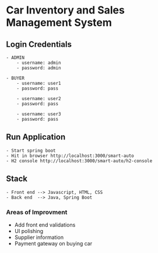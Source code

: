 # Car Inventory and Sales Management System

## Login Credentials
    - ADMIN
        - username: admin 
        - password: admin

    - BUYER
        - username: user1
        - password: pass

        - username: user2
        - password: pass

        - username: user3
        - password: pass


## Run Application
    - Start spring boot
    - Hit in browser http://localhost:3000/smart-auto
    - H2 console http://localhost:3000/smart-auto/h2-console

## Stack
    - Front end --> Javascript, HTML, CSS
    - Back end  --> Java, Spring Boot

### Areas of Improvment

- Add front end validations
- UI polishing
- Supplier information
- Payment gateway on buying car